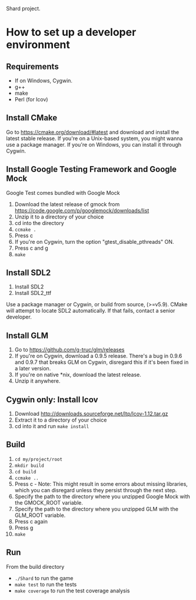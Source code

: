 Shard project.

# How to set up a developer environment

## Requirements

* If on Windows, Cygwin.
* g++
* make
* Perl (for lcov)

## Install CMake

Go to https://cmake.org/download/#latest and download and install the latest stable release. If you're on a Unix-based system, you might wanna use a package manager. If you're on Windows, you can install it through Cygwin.

## Install Google Testing Framework and Google Mock

Google Test comes bundled with Google Mock

1. Download the latest release of gmock from https://code.google.com/p/googlemock/downloads/list
2. Unzip it to a directory of your choice
3. cd into the directory 
4. ```ccmake .```
5. Press c
6. If you're on Cygwin, turn the option "gtest_disable_pthreads" ON.
7. Press c and g
8. ```make```

## Install SDL2

1. Install SDL2
2. Install SDL2_ttf

Use a package manager or Cygwin, or build from source, (>=v5.9). CMake will attempt to locate SDL2 automatically. If that fails, contact a senior developer.

## Install GLM

1. Go to https://github.com/g-truc/glm/releases
2. If you're on Cygwin, download a 0.9.5 release. There's a bug in 0.9.6 and 0.9.7 that breaks GLM on Cygwin, disregard this if it's been fixed in a later version.
3. If you're on native *nix, download the latest release.
4. Unzip it anywhere.

## Cygwin only: Install lcov
1. Download http://downloads.sourceforge.net/ltp/lcov-1.12.tar.gz
2. Extract it to a directory of your choice
3. cd into it and run ```make install```

## Build

1. ```cd my/project/root```
2. ```mkdir build```
3. ```cd build```
4. ```ccmake ..```
5. Press c - Note: This might result in some errors about missing libraries, which you can disregard unless they persist through the next step.
6. Specify the path to the directory where you unzipped Google Mock with the GMOCK_ROOT variable.
7. Specify the path to the directory where you unzipped GLM with the GLM_ROOT variable.
8. Press c again
9. Press g
10. ```make```

## Run 
From the build directory
* ```./Shard``` to run the game
* ```make test``` to run the tests
* ```make coverage``` to run the test coverage analysis
